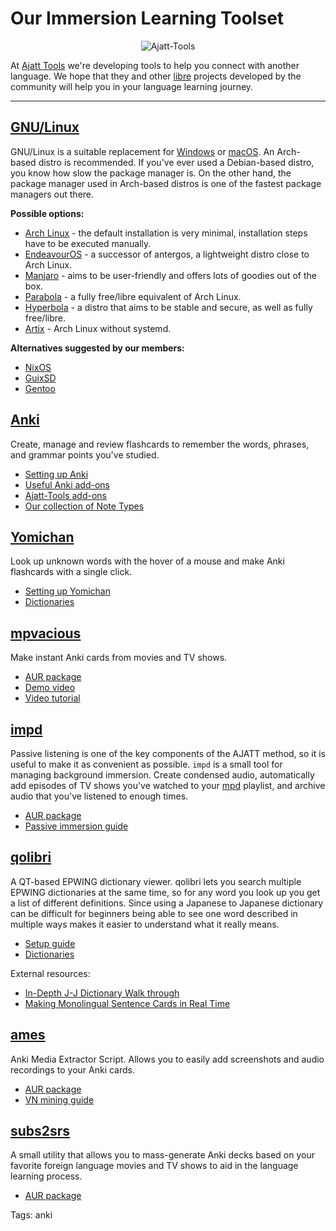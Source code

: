 # Our Immersion Learning Toolset

<p align="center"><img alt="Ajatt-Tools" class="shadow" src="https://avatars.githubusercontent.com/u/69172625?s=200&v=4"></p>

At
[Ajatt Tools](https://github.com/Ajatt-Tools)
we're developing tools to help you connect with another language.
We hope that they and other
[libre](https://www.gnu.org/philosophy/free-sw.html)
projects developed by the community will help you in your language learning journey.

****

## [GNU/Linux](https://www.gnu.org/gnu/about-gnu.html)

GNU/Linux is a suitable replacement for
[Windows](https://www.gnu.org/proprietary/malware-microsoft.html)
or
[macOS](https://www.gnu.org/proprietary/malware-apple.html).
An Arch-based distro is recommended.
If you've ever used a Debian-based distro, you know how slow the package manager is.
On the other hand, the package manager used in Arch-based distros
is one of the fastest package managers out there.

**Possible options:**
* [Arch Linux](https://archlinux.org/) - the default installation is very minimal,
installation steps have to be executed manually.
* [EndeavourOS](https://endeavouros.com/) - a successor of antergos,
a lightweight distro close to Arch Linux.
* [Manjaro](https://manjaro.org/) - aims to be user-friendly and offers lots of goodies out of the box.
* [Parabola](https://www.parabola.nu/) - a fully free/libre equivalent of Arch Linux.
* [Hyperbola](https://www.hyperbola.info/) - a distro that aims to be stable and secure,
as well as fully free/libre.
* [Artix](https://artixlinux.org/) - Arch Linux without systemd.

**Alternatives suggested by our members:**

* [NixOS](https://nixos.org/)
* [GuixSD](https://guix.gnu.org/)
* [Gentoo](https://www.gentoo.org/)

## [Anki](https://wiki.archlinux.org/index.php/Anki)

Create, manage and review flashcards
to remember the words, phrases, and grammar points
you've studied.

* [Setting up Anki](setting-up-anki.html)
* [Useful Anki add-ons](useful-anki-add-ons-for-japanese.html)
* [Ajatt-Tools add-ons](https://ankiweb.net/shared/byauthor/1151815987)
* [Our collection of Note Types](https://github.com/Ajatt-Tools/AnkiNoteTypes)

## [Yomichan](https://foosoft.net/projects/yomichan/)

Look up unknown words with the hover of a mouse
and make Anki flashcards with a single click.

* [Setting up Yomichan](setting-up-yomichan.html)
* [Dictionaries](yomichan-and-epwing-dictionaries.html)

## [mpvacious](https://github.com/Ajatt-Tools/mpvacious)

Make instant Anki cards from movies and TV shows.

* [AUR package](https://aur.archlinux.org/packages/mpv-mpvacious/)
* [Demo video](https://redirect.invidious.io/watch?v=vU85ramvyo4)
* [Video tutorial](https://redirect.invidious.io/watch?v=tkFxnY0mehE)

## [impd](https://github.com/Ajatt-Tools/impd)

Passive listening is one of the key components of the AJATT method,
so it is useful to make it as convenient as possible.
`impd` is a small tool for managing background immersion.
Create condensed audio,
automatically add episodes of TV shows you've watched to your
[mpd](https://wiki.archlinux.org/index.php/Music_Player_Daemon)
playlist,
and archive audio that you've listened to enough times.

* [AUR package](https://aur.archlinux.org/packages/impd-git/)
* [Passive immersion guide](passive-listening.html)

## [qolibri](https://aur.archlinux.org/packages/qolibri/)

A QT-based EPWING dictionary viewer.
qolibri lets you search multiple EPWING dictionaries at the same time,
so for any word you look up you get a list of different definitions.
Since using a Japanese to Japanese dictionary can be difficult for beginners
being able to see one word described in multiple ways makes it easier
to understand what it really means.

* [Setup guide](setting-up-qolibri.html)
* [Dictionaries](yomichan-and-epwing-dictionaries.html)

External resources:

* [In-Depth J-J Dictionary Walk through](https://redirect.invidious.io/watch?v=D-AfT8XW63w)
* [Making Monolingual Sentence Cards in Real Time](https://redirect.invidious.io/watch?v=BzuLGmkihf4)

## [ames](https://github.com/Ajatt-Tools/ames)

Anki Media Extractor Script.
Allows you to easily add screenshots and audio recordings to your Anki cards.

* [AUR package](https://aur.archlinux.org/packages/ames/)
* [VN mining guide](https://gist.github.com/eshrh/5bbf4deab58fefdab9eacf77b450efc0)

## [subs2srs](http://subs2srs.sourceforge.net/)

A small utility that allows you to mass-generate Anki decks
based on your favorite foreign language movies and TV shows
to aid in the language learning process.

* [AUR package](https://aur.archlinux.org/packages/subs2srs/)

Tags: anki
